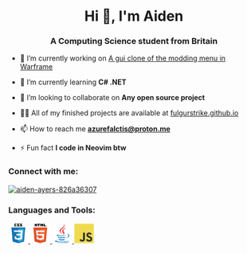 <h1 align="center">Hi 👋, I'm Aiden</h1>
<h3 align="center">A Computing Science student from Britain</h3>

- 🔭 I’m currently working on [A gui clone of the modding menu in Warframe](https://github.com/FulgurStrike/WarframeModdingMenu)

- 🌱 I’m currently learning **C# .NET**

- 👯 I’m looking to collaborate on **Any open source project**

- 👨‍💻 All of my finished projects are available at [fulgurstrike.github.io](https://fulgurstrike.github.io/)

- 📫 How to reach me **azurefalctis@proton.me**

- ⚡ Fun fact **I code in Neovim btw**

<h3 align="left">Connect with me:</h3>
<p align="left">
<a href="https://linkedin.com/in/aiden-ayers-826a36307" target="blank"><img align="center" src="https://raw.githubusercontent.com/rahuldkjain/github-profile-readme-generator/master/src/images/icons/Social/linked-in-alt.svg" alt="aiden-ayers-826a36307" height="30" width="40" /></a>
</p>

<h3 align="left">Languages and Tools:</h3>
<p align="left"> <a href="https://www.w3schools.com/css/" target="_blank" rel="noreferrer"> <img src="https://raw.githubusercontent.com/devicons/devicon/master/icons/css3/css3-original-wordmark.svg" alt="css3" width="40" height="40"/> </a> <a href="https://www.w3.org/html/" target="_blank" rel="noreferrer"> <img src="https://raw.githubusercontent.com/devicons/devicon/master/icons/html5/html5-original-wordmark.svg" alt="html5" width="40" height="40"/> </a> <a href="https://www.java.com" target="_blank" rel="noreferrer"> <img src="https://raw.githubusercontent.com/devicons/devicon/master/icons/java/java-original.svg" alt="java" width="40" height="40"/> </a> <a href="https://developer.mozilla.org/en-US/docs/Web/JavaScript" target="_blank" rel="noreferrer"> <img src="https://raw.githubusercontent.com/devicons/devicon/master/icons/javascript/javascript-original.svg" alt="javascript" width="40" height="40"/> </a> </p>

